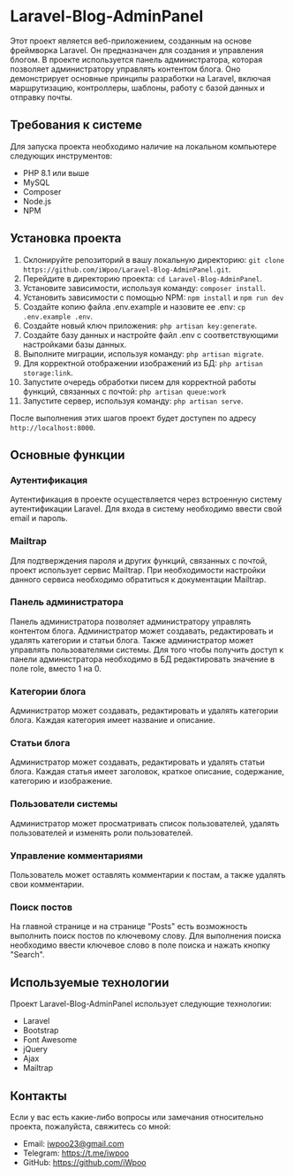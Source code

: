 # Laravel-Blog-AdminPanel
Этот проект является веб-приложением, созданным на основе фреймворка Laravel. Он предназначен для создания и управления блогом. В проекте используется панель администратора, которая позволяет администратору управлять контентом блога. Оно демонстрирует основные принципы разработки на Laravel, включая маршрутизацию, контроллеры, шаблоны, работу с базой данных и отправку почты.

## Требования к системе
Для запуска проекта необходимо наличие на локальном компьютере следующих инструментов:

- PHP 8.1 или выше
- MySQL
- Composer
- Node.js
- NPM

## Установка проекта
1. Склонируйте репозиторий в вашу локальную директорию: `git clone https://github.com/iWpoo/Laravel-Blog-AdminPanel.git`.
2. Перейдите в директорию проекта: `cd Laravel-Blog-AdminPanel`.
3. Установите зависимости, используя команду: `composer install`.
4. Установить зависимости с помощью NPM: `npm install` и `npm run dev`
5. Создайте копию файла .env.example и назовите ее .env: `cp .env.example .env`.
6. Создайте новый ключ приложения: `php artisan key:generate`.
7. Создайте базу данных и настройте файл .env с соответствующими настройками базы данных.
8. Выполните миграции, используя команду: `php artisan migrate`.
9. Для корректной отображении изображений из БД: `php artisan storage:link`.
10. Запустите очередь обработки писем для корректной работы функций, связанных с почтой: `php artisan queue:work`
11. Запустите сервер, используя команду: `php artisan serve`.

После выполнения этих шагов проект будет доступен по адресу `http://localhost:8000`.

## Основные функции
### Аутентификация
Аутентификация в проекте осуществляется через встроенную систему аутентификации Laravel. Для входа в систему необходимо ввести свой email и пароль.

### Mailtrap
Для подтверждения пароля и других функций, связанных с почтой, проект использует сервис Mailtrap. При необходимости настройки данного сервиса необходимо обратиться к документации Mailtrap.

### Панель администратора
Панель администратора позволяет администратору управлять контентом блога. Администратор может создавать, редактировать и удалять категории и статьи блога. Также администратор может управлять пользователями системы. Для того чтобы получить доступ к панели администратора необходимо в БД редактировать значение в поле role, вместо 1 на 0.

### Категории блога
Администратор может создавать, редактировать и удалять категории блога. Каждая категория имеет название и описание.

### Статьи блога
Администратор может создавать, редактировать и удалять статьи блога. Каждая статья имеет заголовок, краткое описание, содержание, категорию и изображение.

### Пользователи системы
Администратор может просматривать список пользователей, удалять пользователей и изменять роли пользователей.

### Управление комментариями
Пользователь может оставлять комментарии к постам, а также удалять свои комментарии.

### Поиск постов
На главной странице и на странице "Posts" есть возможность выполнить поиск постов по ключевому слову. Для выполнения поиска необходимо ввести ключевое слово в поле поиска и нажать кнопку "Search".

## Используемые технологии
Проект Laravel-Blog-AdminPanel использует следующие технологии:

- Laravel
- Bootstrap 
- Font Awesome
- jQuery 
- Ajax
- Mailtrap 

## Контакты

Если у вас есть какие-либо вопросы или замечания относительно проекта, пожалуйста, свяжитесь со мной:

- Email: iwpoo23@gmail.com
- Telegram: https://t.me/iwpoo
- GitHub: https://github.com/iWpoo
